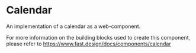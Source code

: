 # Calendar

An implementation of a calendar as a web-component.

For more information on the building blocks used to create this component, please refer to https://www.fast.design/docs/components/calendar